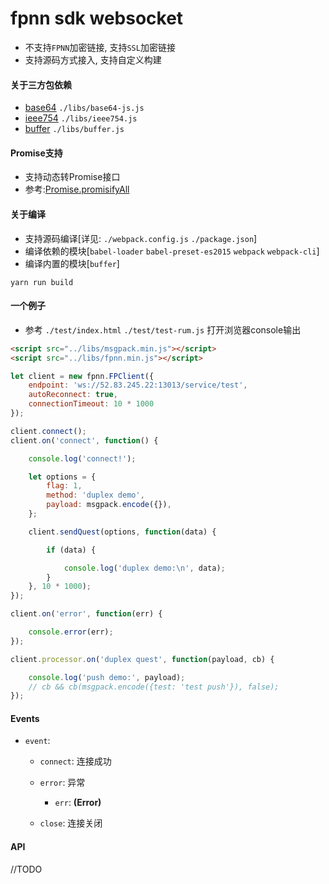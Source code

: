 # fpnn sdk websocket #

* 不支持`FPNN`加密链接, 支持`SSL`加密链接
* 支持源码方式接入, 支持自定义构建

#### 关于三方包依赖 ####
* [base64](https://github.com/dankogai/js-base64) `./libs/base64-js.js`
* [ieee754](https://github.com/feross/ieee754) `./libs/ieee754.js`
* [buffer](https://github.com/feross/buffer) `./libs/buffer.js`

#### Promise支持 ####
* 支持动态转Promise接口
* 参考:[Promise.promisifyAll](http://bluebirdjs.com/docs/api/promise.promisifyall.html)

#### 关于编译 ####
* 支持源码编译[详见: `./webpack.config.js` `./package.json`]
* 编译依赖的模块[`babel-loader` `babel-preset-es2015` `webpack` `webpack-cli`]
* 编译内置的模块[`buffer`]
```
yarn run build
```

#### 一个例子 ####
* 参考 `./test/index.html` `./test/test-rum.js` 打开浏览器console输出
```html
<script src="../libs/msgpack.min.js"></script>
<script src="../libs/fpnn.min.js"></script>
```

```javascript
let client = new fpnn.FPClient({
    endpoint: 'ws://52.83.245.22:13013/service/test',
    autoReconnect: true,
    connectionTimeout: 10 * 1000
});

client.connect();
client.on('connect', function() {

    console.log('connect!');

    let options = {
        flag: 1,
        method: 'duplex demo',
        payload: msgpack.encode({}),
    };

    client.sendQuest(options, function(data) {

        if (data) {

            console.log('duplex demo:\n', data);
        }
    }, 10 * 1000);
});

client.on('error', function(err) {

    console.error(err);
});

client.processor.on('duplex quest', function(payload, cb) {

    console.log('push demo:', payload);
    // cb && cb(msgpack.encode({test: 'test push'}), false);
});
```

#### Events ####
* `event`:
    * `connect`: 连接成功 

    * `error`: 异常
        * `err`: **(Error)**

    * `close`: 连接关闭

#### API ####
//TODO